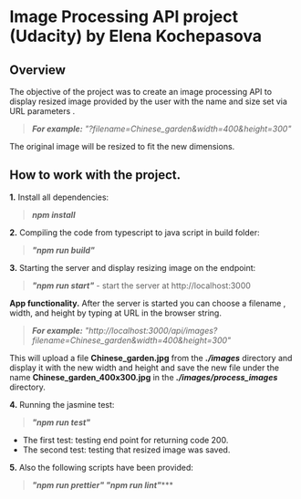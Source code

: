 ﻿


> 
# Image Processing API project (Udacity) by Elena Kochepasova
## Overview
The objective of the project was to create an image processing API to display resized image provided by the user with the name and size set via URL parameters .
> ***For example:** "?filename=Chinese_garden&width=400&height=300"*

The original image will be resized to fit the new dimensions.

## How to work with the project.

 **1.** Install all dependencies:      

>  ***npm install***

 **2.** Compiling the code from typescript to java script in build folder:     

> ***"npm run build"***

 **3.** Starting the server and display resizing image on the endpoint:
    

>  ***"npm run start"*** - start the server at http://localhost:3000

 **App functionality.** After the server is started you can choose  a filename , width, and height by typing at URL in the browser string.
 > ***For example:** "http://localhost:3000/api/images?filename=Chinese_garden&width=400&height=300"*
 > 
This will upload a file **Chinese_garden.jpg** from the ***./images*** directory and display it with the new width and height and save the new file under the name **Chinese_garden_400x300.jpg** in the ***./images/process_images*** directory.



 **4.** Running the jasmine test:  

> ***"npm run test"***

 

 - The first test:
          testing end point  for returning code 200.
 - The second test: 
        testing  that resized image was saved.

  **5.** Also the following scripts have been provided: 
  > ***"npm run prettier"
>    "npm run lint"******


